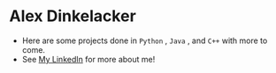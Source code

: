 # Alex Dinkelacker

* Here are some projects done in `Python` ,  `Java` , and  `C++` with more to come.
* See [My LinkedIn](https://www.linkedin.com/in/alexdinkelacker/) for more about me!
